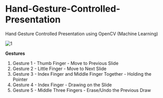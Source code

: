 # Hand-Gesture-Controlled-Presentation
Hand Gesture Controlled Presentation using OpenCV (Machine Learning)


![1](https://github.com/2149-SRUTHI-S/Hand-Gesture-Controlled-Presentation/assets/129876043/4ad4204f-a52a-4ad0-8e74-dbfb80654ccd)


**Gestures**

1. Gesture 1 - Thumb Finger - Move to Previous Slide
2. Gesture 2 - Little Finger - Move to Next Slide
3. Gesture 3 - Index Finger and Middle Finger Together - Holding the Pointer
4. Gesture 4 - Index Finger - Drawing on the Slide
5. Gesture 5 - Middle Three Fingers - Erase/Undo the Previous Draw
